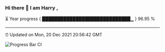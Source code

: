 ### Hi there 👋 I am Harry , 

⏳ Year progress { █████████████████████████████▁ } 96.95 %

---

⏰ Updated on Mon, 20 Dec 2021 20:56:42 GMT

![Progress Bar CI](https://github.com/duykhang68/duykhang68/workflows/Progress%20Bar%20CI/badge.svg)
